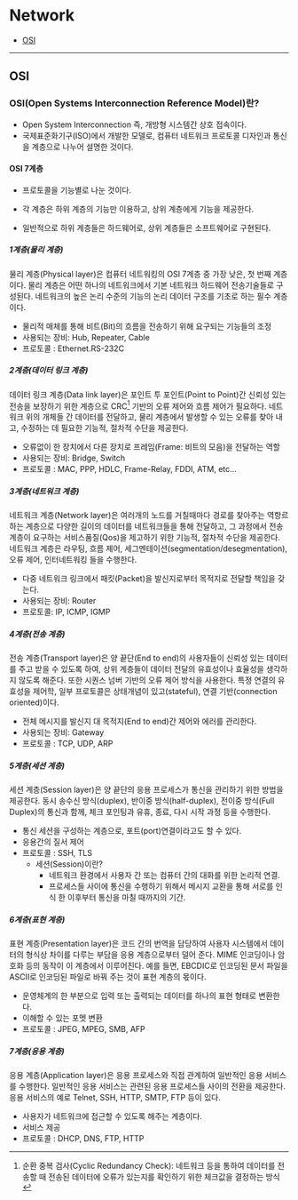 # Network

- [OSI](#OSI)

---



## OSI

### OSI(Open Systems Interconnection Reference Model)란?

- Open System Interconnection 즉, 개방형 시스템간 상호 접속이다.
- 국제표준화기구(ISO)에서 개발한 모델로, 컴퓨터 네트워크 프로토콜 디자인과 통신을 계층으로 나누어 설명한  것이다.

#### OSI 7계층

- 프로토콜을 기능별로 나눈 것이다.

- 각 계층은 하위 계층의 기능만 이용하고, 상위 계층에게 기능을 제공한다.
- 일반적으로 하위 계층들은 하드웨어로, 상위 계층들은 소프트웨어로 구현된다.

##### 1계층(물리 계층)

물리 계층(Physical layer)은 컴퓨터 네트워킹의 OSI 7계층 중 가장 낮은, 첫 번째 계층이다. 물리 계층은 어떤 하나의 네트워크에서 기본 네트워크 하드웨어 전송기술들로 구성된다. 네트워크의 높은 논리 수준의 기능의 논리 데이터 구조를 기초로 하는 필수 계층이다.

- 물리적 매체를 통해 비트(Bit)의 흐름을 전송하기 위해 요구되는 기능들의 조정
- 사용되는 장비: Hub, Repeater, Cable
- 프로토콜 : Ethernet.RS-232C

##### 2계층(데이터 링크 계층)

데이터 링크 계층(Data link layer)은 포인트 투 포인트(Point to Point)간 신뢰성 있는 전송을 보장하기 위한 계층으로 CRC[^1] 기반의 오류 제어와 흐름 제어가 필요하다. 네트워크 위의 개체들 간 데이터를 전달하고, 물리 계층에서 발생할 수 있는 오류를 찾아 내고, 수정하는 데 필요한 기능적, 절차적 수단을 제공한다.

- 오류없이 한 장치에서 다른 장치로 프레임(Frame: 비트의 모음)을 전달하는 역할
- 사용되는 장비: Bridge, Switch
- 프로토콜 : MAC, PPP, HDLC, Frame-Relay, FDDI, ATM, etc...

[^1]: 순환 중복 검사(Cyclic Redundancy Check): 네트워크 등을 통하여 데이터를 전송할 때 전송된 데이터에 오류가 있는지를 확인하기 위한 체크값을 결정하는 방식

##### 3계층(네트워크 계층)

네트워크 계층(Network layer)은 여러개의 노드를 거칠때마다 경로를 찾아주는 역항르 하는 계층으로 다양한 길이의 데이터를 네트워크들을 통해 전달하고, 그 과정에서 전송 계층이 요구하는 서비스품질(Qos)을 제고하기 위한 기능적, 절차적 수단을 제공한다. 네트워크 계층은 라우팅, 흐름 제어, 세그멘테이션(segmentation/desegmentation), 오류 제어, 인터네트워킹 들을 수행한다.

- 다중 네트워크 링크에서 패킷(Packet)을 발신지로부터 목적지로 전달할 책임을 갖는다.
- 사용되는 장비: Router
- 프로토콜: IP, ICMP, IGMP

##### 4계층(전송 계층)

전송 계층(Transport layer)은 양 끝단(End to end)의 사용자들이 신뢰성 있는 데이터를 주고 받을 수 있도록 하여, 상위 계층들이 데이터 전달의 유효성이나 효율성을 생각하지 않도록 해준다. 또한 시퀀스 넘버 기반의 오류 제어 방식을 사용한다. 특정 연결의 유효성을 제어학, 일부 프로토콜은 상태개념이 있고(stateful), 연결 기반(connection oriented)이다.

- 전체 메시지를 발신지 대 목적지(End to end)간 제어와 에러를 관리한다.
- 사용되는 장비: Gateway
- 프로토콜 : TCP, UDP, ARP

##### 5계층(세션 계층)

세션 계층(Session layer)은 양 끝단의 응용 프로세스가 통신을 관리하기 위한 방법을 제공한다. 동시 송수신 방식(duplex), 반이중 방식(half-duplex), 전이중 방식(Full Duplex)의 통신과 함께, 체크 포인팅과 유휴, 종료, 다시 시작 과정 등을 수행한다.

- 통신 세션을 구성하는 계층으로, 포트(port)연결이라고도 할 수 있다.
- 응용간의 질서 제어
- 프로토콜 : SSH, TLS
  - 세션(Session)이란?
    - 네트워크 환경에서 사용자 간 또는 컴퓨터 간의 대화를 위한 논리적 연결.
    - 프로세스들 사이에 통신을 수행하기 위해서 메시지 교환을 통해 서로를 인식 한 이후부터 통신을 마칠 때까지의 기간.

##### 6계층(표현 계층)

표현 계층(Presentation layer)은 코드 간의 번역을 담당하여 사용자 시스템에서 데이터의 형식상 차이를 다루는 부담을 응용 계층으로부터 덜어 준다. MIME 인코딩이나 암호화 등의 동작이 이 계층에서 이루어진다. 예를 들면, EBCDIC로 인코딩된 문서 파일을 ASCII로 인코딩된 파일로 바꿔 주는 것이 표현 계층의 몫이다.

- 운영체계의 한 부분으로 입력 또는 출력되는 데이터를 하나의 표현 형태로 변환한다.
- 이해할 수 있는 포멧 변환
- 프로토콜 : JPEG, MPEG, SMB, AFP

##### 7계층(응용 계층) 

응용 계층(Application layer)은 응용 프로세스와 직접 관계하여 일반적인 응용 서비스를 수행한다. 일반적인 응용 서비스는 관련된 응용 프로세스들 사이의 전환을 제공한다. 응용 서비스의 예로 Telnet, SSH, HTTP, SMTP, FTP 등이 있다.

- 사용자가 네트워크에 접근할 수 있도록 해주는 계층이다.
- 서비스 제공
- 프로토콜 : DHCP, DNS, FTP, HTTP